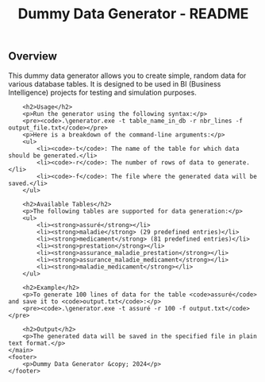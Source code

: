 <!DOCTYPE html>
<html lang="en">
<head>
    <meta charset="UTF-8">
    <meta name="viewport" content="width=device-width, initial-scale=1.0">
    <title>Dummy Data Generator - README</title>
   
</head>
<body>
    <header>
        <h1>Dummy Data Generator - README</h1>
    </header>
    <main>
        <h2>Overview</h2>
        <p>
            This dummy data generator allows you to create simple, random data for various database tables. It is designed 
            to be used in BI (Business Intelligence) projects for testing and simulation purposes.
        </p>

        <h2>Usage</h2>
        <p>Run the generator using the following syntax:</p>
        <pre><code>.\generator.exe -t table_name_in_db -r nbr_lines -f output_file.txt</code></pre>
        <p>Here is a breakdown of the command-line arguments:</p>
        <ul>
            <li><code>-t</code>: The name of the table for which data should be generated.</li>
            <li><code>-r</code>: The number of rows of data to generate.</li>
            <li><code>-f</code>: The file where the generated data will be saved.</li>
        </ul>

        <h2>Available Tables</h2>
        <p>The following tables are supported for data generation:</p>
        <ul>
            <li><strong>assuré</strong></li>
            <li><strong>maladie</strong> (29 predefined entries)</li>
            <li><strong>medicament</strong> (81 predefined entries)</li>
            <li><strong>prestation</strong></li>
            <li><strong>assurance_maladie_prestation</strong></li>
            <li><strong>assurance_maladie_medicament</strong></li>
            <li><strong>maladie_medicament</strong></li>
        </ul>

        <h2>Example</h2>
        <p>To generate 100 lines of data for the table <code>assuré</code> and save it to <code>output.txt</code>:</p>
        <pre><code>.\generator.exe -t assuré -r 100 -f output.txt</code></pre>

        <h2>Output</h2>
        <p>The generated data will be saved in the specified file in plain text format.</p>
    </main>
    <footer>
        <p>Dummy Data Generator &copy; 2024</p>
    </footer>
</body>
</html>

